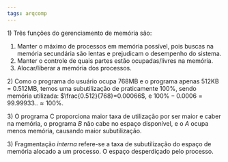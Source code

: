 ```yaml
---
tags: arqcomp
---
```


$1)$ Três funções do gerenciamento de memória são:
1. Manter o máximo de processos em memória possível, pois buscas na memória secundária são lentas e prejudicam o desempenho do sistema.
2. Manter o controle de quais partes estão ocupadas/livres na memória.
3. Alocar/liberar a memória dos processos.

$2)$ Como o programa do usuário ocupa 768MB e o programa apenas $512$KB $=$ 0.512MB, temos uma subutilização de praticamente 100%, sendo memória utilizada: $\frac{0.512}{768}=0.00066$, e $100\% -0.0006 = 99.99933.. \approx 100\%$. 

$3)$ O programa C proporciona maior taxa de utilização por ser maior e caber na memória, o programa $B$ não cabe no espaço disponível, e o $A$ ocupa menos memória, causando maior subutilização.

$3)$ Fragmentação *interna* refere-se a taxa de subutilização do espaço de memória alocado a um processo. O espaço desperdiçado pelo processo.
